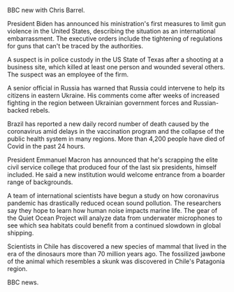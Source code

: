 BBC new with Chris Barrel.

President Biden has announced his ministration's first measures to limit gun violence in the United States, describing the situation as an international embarrassment. The executive orders include the tightening of regulations for guns that can't be traced by the authorities.

A suspect is in police custody in the US State of Texas after a shooting at a business site, which killed at least one person and wounded several others. The suspect was an employee of the firm.

A senior official in Russia has warned that Russia could intervene to help its citizens in eastern Ukraine. His comments come after weeks of increased fighting in the region between Ukrainian government forces and Russian-backed rebels.

Brazil has reported a new daily record number of death caused by the coronavirus amid delays in the vaccination program and the collapse of the public health system in many regions. More than 4,200 people have died of Covid in the past 24 hours.

President Emmanuel Macron has announced that he's scrapping the elite civil service college that produced four of the last six presidents, himself included. He said a new institution would welcome entrance from a boarder range of backgrounds.

A team of international scientists have begun a study on how coronavirus pandemic has drastically reduced ocean sound pollution. The researchers say they hope to learn how human noise impacts marine life. The gear of the Quiet Ocean Project will analyze data from underwater microphones to see which sea habitats could benefit from a continued slowdown in global shipping.

Scientists in Chile has discovered a new species of mammal that lived in the era of the dinosaurs more than 70 million years ago. The fossilized jawbone of the animal which resembles a skunk was discovered in Chile's Patagonia region. 

BBC news.
